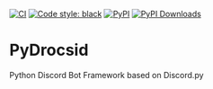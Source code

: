 <p>

  [![CI](https://github.com/PyDrocsid/library/actions/workflows/ci.yml/badge.svg)](https://github.com/PyDrocsid/library/actions/workflows/ci.yml)
  [![Code style: black](https://img.shields.io/badge/code%20style-black-000000.svg)](https://github.com/psf/black)
  [![PyPI](https://badge.fury.io/py/PyDrocsid.svg)](https://pypi.org/project/PyDrocsid/)
  [![PyPI Downloads](https://pypip.in/d/PyDrocsid/badge.png)](https://pypi.org/project/PyDrocsid/)

</p>


# PyDrocsid
Python Discord Bot Framework based on Discord.py
